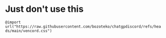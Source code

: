 # Just don't use this

``@import url("https://raw.githubusercontent.com/bozoteko/chatgpdiscord/refs/heads/main/vencord.css")``
